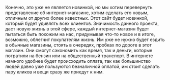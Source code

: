 Конечно, это уже не является новинкой, но мы хотим перевернуть представление об интернет-магазине, хотим сделать его новым, отличным от других более известных. Этот сайт будет новинкой, который будет удивлять всех клиентов. Значимость данного проекта, даст новую жизнь в этой сфере, каждый интернет-магазин будет пытаться быть похожим на нас, придумывая что-то новое и в итоге, возможно, облегчит покупателям жизнь. Им уже не нужно будет ездить в обычные магазины, стоять в очередях, пробках по дороге в этот магазин. Они смогут сэкономить как время, так и деньги, которые потратили на бензин или на общественный транспорт. В интернете намного удобнее будет происходить оплата, так как большинство людей давно уже пользуются безналичной оплатой, им стоит сделать пару кликов и вещи сразу же приедут к ним.   
